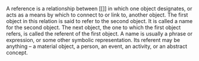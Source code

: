 A reference is a relationship between [[]] in which one object designates, or acts as a means by which to connect to or link to, another object. The first object in this relation is said to refer to the second object. It is called a name for the second object. The next object, the one to which the first object refers, is called the referent of the first object. A name is usually a phrase or expression, or some other symbolic representation. Its referent may be anything – a material object, a person, an event, an activity, or an abstract concept. 